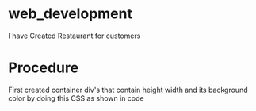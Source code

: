 # web_development
I have Created Restaurant for customers
# Procedure 
First created container div's that contain height width and its background color by doing this CSS as shown in code
